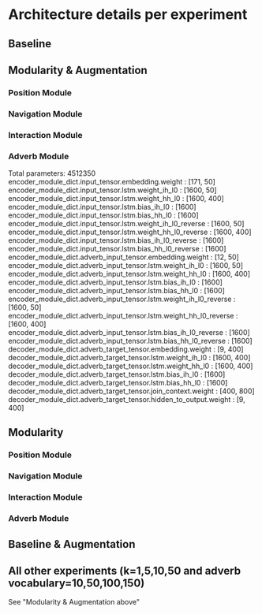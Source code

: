 # Architecture details per experiment

## Baseline

## Modularity & Augmentation

### Position Module

### Navigation Module

### Interaction Module

### Adverb Module
Total parameters: 4512350
encoder_module_dict.input_tensor.embedding.weight : [171, 50]
encoder_module_dict.input_tensor.lstm.weight_ih_l0 : [1600, 50]
encoder_module_dict.input_tensor.lstm.weight_hh_l0 : [1600, 400]
encoder_module_dict.input_tensor.lstm.bias_ih_l0 : [1600]
encoder_module_dict.input_tensor.lstm.bias_hh_l0 : [1600]
encoder_module_dict.input_tensor.lstm.weight_ih_l0_reverse : [1600, 50]
encoder_module_dict.input_tensor.lstm.weight_hh_l0_reverse : [1600, 400]
encoder_module_dict.input_tensor.lstm.bias_ih_l0_reverse : [1600]
encoder_module_dict.input_tensor.lstm.bias_hh_l0_reverse : [1600]
encoder_module_dict.adverb_input_tensor.embedding.weight : [12, 50]
encoder_module_dict.adverb_input_tensor.lstm.weight_ih_l0 : [1600, 50]
encoder_module_dict.adverb_input_tensor.lstm.weight_hh_l0 : [1600, 400]
encoder_module_dict.adverb_input_tensor.lstm.bias_ih_l0 : [1600]
encoder_module_dict.adverb_input_tensor.lstm.bias_hh_l0 : [1600]
encoder_module_dict.adverb_input_tensor.lstm.weight_ih_l0_reverse : [1600, 50]
encoder_module_dict.adverb_input_tensor.lstm.weight_hh_l0_reverse : [1600, 400]
encoder_module_dict.adverb_input_tensor.lstm.bias_ih_l0_reverse : [1600]
encoder_module_dict.adverb_input_tensor.lstm.bias_hh_l0_reverse : [1600]
decoder_module_dict.adverb_target_tensor.embedding.weight : [9, 400]
decoder_module_dict.adverb_target_tensor.lstm.weight_ih_l0 : [1600, 400]
decoder_module_dict.adverb_target_tensor.lstm.weight_hh_l0 : [1600, 400]
decoder_module_dict.adverb_target_tensor.lstm.bias_ih_l0 : [1600]
decoder_module_dict.adverb_target_tensor.lstm.bias_hh_l0 : [1600]
decoder_module_dict.adverb_target_tensor.join_context.weight : [400, 800]
decoder_module_dict.adverb_target_tensor.hidden_to_output.weight : [9, 400]

## Modularity

### Position Module

### Navigation Module

### Interaction Module

### Adverb Module

## Baseline & Augmentation

## All other experiments (k=1,5,10,50 and adverb vocabulary=10,50,100,150)
See "Modularity & Augmentation above"
